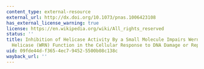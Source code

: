 ```yaml
---
content_type: external-resource
external_url: http://dx.doi.org/10.1073/pnas.1006423108
has_external_license_warning: true
license: https://en.wikipedia.org/wiki/All_rights_reserved
status: ''
title: Inhibition of Helicase Activity By a Small Molecule Impairs Werner Syndrome
  Helicase (WRN) Function in the Cellular Response to DNA Damage or Replication Stress
uid: 09fde44d-f365-4ec7-9452-5500b08c138c
wayback_url: ''
---
```

